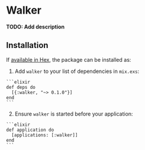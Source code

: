 # Walker

**TODO: Add description**

## Installation

If [available in Hex](https://hex.pm/docs/publish), the package can be installed as:

  1. Add `walker` to your list of dependencies in `mix.exs`:

    ```elixir
    def deps do
      [{:walker, "~> 0.1.0"}]
    end
    ```

  2. Ensure `walker` is started before your application:

    ```elixir
    def application do
      [applications: [:walker]]
    end
    ```

